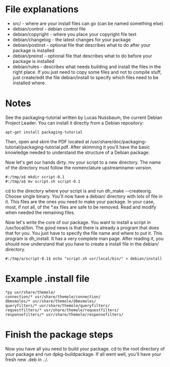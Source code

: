 # File explanations
* src/ - where are your install files can go (can be named something else)
* debian/control - debian control file
* debian/copyright - where you place your copyright file text
* debian/changelog - the latest changes for your package
* debian/postinst - optional file that describes what to do after your package is installed
* debian/preinst - optional file that describes what to do before your package is installed
* debian/rules - describes what needs building and install the files in the right place. If you just need to copy some files and not to compile stuff, just create/edit the file debian/install to specify which files need to be installed where.

# Notes

See the packaging-tutorial written by Lucas Nussbaum, the current Debian Project Leader. You can install it directly from a Debian repository:

```
apt-get install packaging-tutorial
```

Then, open and skim the PDF located at /usr/share/doc/packaging-tutorial/packaging-tutorial.pdf. After skimming it you'll have the basic knowledge needed to understand the structure of a Debian package.

Now let's get our hands dirty. mv your script to a new directory. The name of the directory must follow the nomenclature upstreamname-*version*.

```
#:/tmp/a$ mkdir script-0.1
#:/tmp/a$ mv script.sh script-0.1
````

cd to the directory where your script is and run dh_make --createorig. Choose single binary. You'll now have a debian/ directory with lots of file in it. This files are the ones you need to make your package. In your case, most, if not all, of the *.ex files are safe to be removed. Read and modify when needed the remaining files.

Now let's write the core of our package. You want to install a script in /usr/local/bin. The good news is that there is already a program that does that for you. You just have to specify the file name and where to put it. This program is dh_install. It has a very complete man page. After reading it, you should now understand that you have to create a install file in the debian/ directory.

```
#:/tmp/a/script-0.1$ echo "script.sh usr/local/bin/" > debian/install
```

# Example .install file

```
*py usr/share/themole/
connection/* usr/share/themole/connection/
dbmsmoles/* usr/share/themole/dbmsmoles/
queryfilters/* usr/share/themole/queryfilters/
requestfilters/* usr/share/themole/requestfilters/
responsefilters/* usr/share/themole/responsefilters/
```

# Finish the package steps

Now you have all you need to build your package. cd to the root directory of your package and run dpkg-buildpackage. If all went well, you'll have your fresh new .deb in ../.
